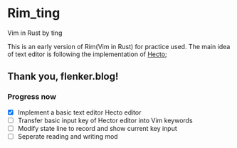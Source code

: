 # Rim_ting
Vim in Rust by ting

This is an early version of Rim(Vim in Rust) for practice used.
The main idea of text editor is following the implementation of [Hecto](https://www.flenker.blog/hecto/);

Thank you, flenker.blog!
-------
### Progress now
- [x] Implement a basic text editor Hecto editor
- [ ] Transfer basic input key of Hector editor into Vim keywords
- [ ] Modify state line to record and show current key input
- [ ] Seperate reading and writing mod
